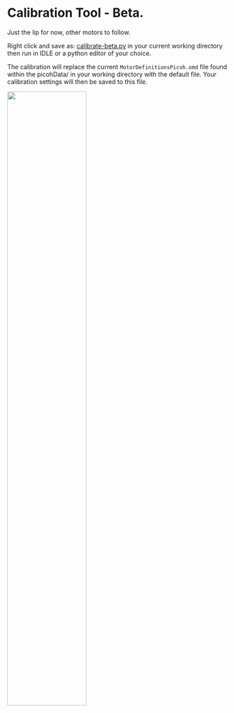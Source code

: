 # Calibration Tool - Beta. 

Just the lip for now, other motors to follow. 

Right click and save as: [calibrate-beta.py](https://raw.githubusercontent.com/ohbot/picoh-python/master/tools/Calibrate/calibrate-beta.py)  in your current working directory then run in IDLE or a python editor of your choice. 

The calibration will replace the current ```MotorDefinitionsPicoh.omd``` file found within the picohData/ in your working directory with the default file. Your calibration settings will then be saved to this file.


<a href="https://github.com/ohbot/picoh-python/blob/master/.images/calibrate2.gif?raw=true" target="_blank"><img src="https://github.com/ohbot/picoh-python/blob/master/.images/calibrate2.gif?raw=true" border="0" width = "60%"/></a>


